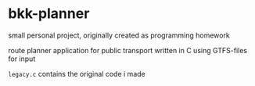 # bkk-planner
small personal project, originally created as programming homework

route planner application for public transport written in C using GTFS-files for input

`legacy.c` contains the original code i made